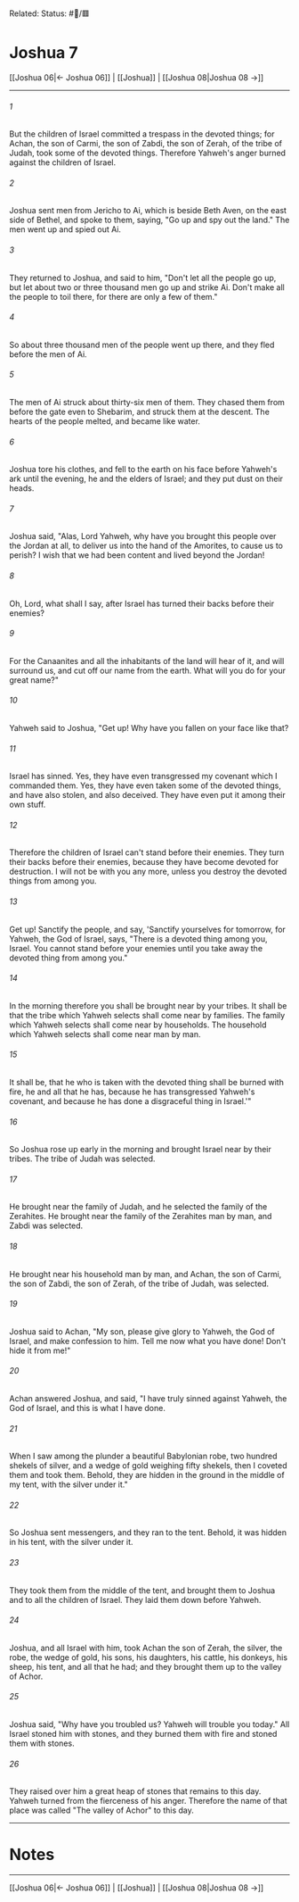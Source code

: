 Related:
Status: #📖/🟥
# Joshua 7

[[Joshua 06|← Joshua 06]] | [[Joshua]] | [[Joshua 08|Joshua 08 →]]
***



###### 1 
But the children of Israel committed a trespass in the devoted things; for Achan, the son of Carmi, the son of Zabdi, the son of Zerah, of the tribe of Judah, took some of the devoted things. Therefore Yahweh's anger burned against the children of Israel. 

###### 2 
Joshua sent men from Jericho to Ai, which is beside Beth Aven, on the east side of Bethel, and spoke to them, saying, "Go up and spy out the land." The men went up and spied out Ai. 

###### 3 
They returned to Joshua, and said to him, "Don't let all the people go up, but let about two or three thousand men go up and strike Ai. Don't make all the people to toil there, for there are only a few of them." 

###### 4 
So about three thousand men of the people went up there, and they fled before the men of Ai. 

###### 5 
The men of Ai struck about thirty-six men of them. They chased them from before the gate even to Shebarim, and struck them at the descent. The hearts of the people melted, and became like water. 

###### 6 
Joshua tore his clothes, and fell to the earth on his face before Yahweh's ark until the evening, he and the elders of Israel; and they put dust on their heads. 

###### 7 
Joshua said, "Alas, Lord Yahweh, why have you brought this people over the Jordan at all, to deliver us into the hand of the Amorites, to cause us to perish? I wish that we had been content and lived beyond the Jordan! 

###### 8 
Oh, Lord, what shall I say, after Israel has turned their backs before their enemies? 

###### 9 
For the Canaanites and all the inhabitants of the land will hear of it, and will surround us, and cut off our name from the earth. What will you do for your great name?" 

###### 10 
Yahweh said to Joshua, "Get up! Why have you fallen on your face like that? 

###### 11 
Israel has sinned. Yes, they have even transgressed my covenant which I commanded them. Yes, they have even taken some of the devoted things, and have also stolen, and also deceived. They have even put it among their own stuff. 

###### 12 
Therefore the children of Israel can't stand before their enemies. They turn their backs before their enemies, because they have become devoted for destruction. I will not be with you any more, unless you destroy the devoted things from among you. 

###### 13 
Get up! Sanctify the people, and say, 'Sanctify yourselves for tomorrow, for Yahweh, the God of Israel, says, "There is a devoted thing among you, Israel. You cannot stand before your enemies until you take away the devoted thing from among you." 

###### 14 
In the morning therefore you shall be brought near by your tribes. It shall be that the tribe which Yahweh selects shall come near by families. The family which Yahweh selects shall come near by households. The household which Yahweh selects shall come near man by man. 

###### 15 
It shall be, that he who is taken with the devoted thing shall be burned with fire, he and all that he has, because he has transgressed Yahweh's covenant, and because he has done a disgraceful thing in Israel.'" 

###### 16 
So Joshua rose up early in the morning and brought Israel near by their tribes. The tribe of Judah was selected. 

###### 17 
He brought near the family of Judah, and he selected the family of the Zerahites. He brought near the family of the Zerahites man by man, and Zabdi was selected. 

###### 18 
He brought near his household man by man, and Achan, the son of Carmi, the son of Zabdi, the son of Zerah, of the tribe of Judah, was selected. 

###### 19 
Joshua said to Achan, "My son, please give glory to Yahweh, the God of Israel, and make confession to him. Tell me now what you have done! Don't hide it from me!" 

###### 20 
Achan answered Joshua, and said, "I have truly sinned against Yahweh, the God of Israel, and this is what I have done. 

###### 21 
When I saw among the plunder a beautiful Babylonian robe, two hundred shekels of silver, and a wedge of gold weighing fifty shekels, then I coveted them and took them. Behold, they are hidden in the ground in the middle of my tent, with the silver under it." 

###### 22 
So Joshua sent messengers, and they ran to the tent. Behold, it was hidden in his tent, with the silver under it. 

###### 23 
They took them from the middle of the tent, and brought them to Joshua and to all the children of Israel. They laid them down before Yahweh. 

###### 24 
Joshua, and all Israel with him, took Achan the son of Zerah, the silver, the robe, the wedge of gold, his sons, his daughters, his cattle, his donkeys, his sheep, his tent, and all that he had; and they brought them up to the valley of Achor. 

###### 25 
Joshua said, "Why have you troubled us? Yahweh will trouble you today." All Israel stoned him with stones, and they burned them with fire and stoned them with stones. 

###### 26 
They raised over him a great heap of stones that remains to this day. Yahweh turned from the fierceness of his anger. Therefore the name of that place was called "The valley of Achor" to this day.

---
# Notes


***
[[Joshua 06|← Joshua 06]] | [[Joshua]] | [[Joshua 08|Joshua 08 →]]
